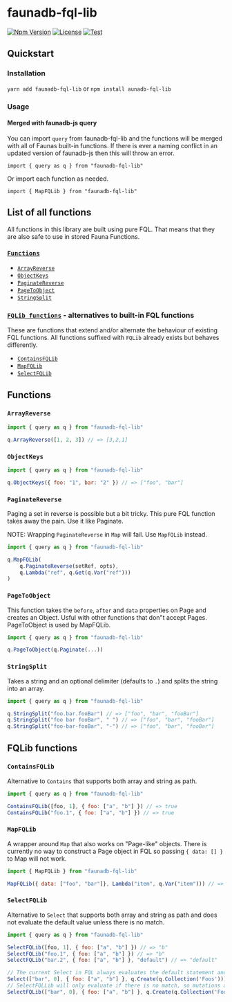 # faunadb-fql-lib

[![Npm Version](https://img.shields.io/npm/v/faunadb-fql-lib)](https://www.npmjs.com/package/faunadb-fql-lib)
[![License](https://img.shields.io/npm/l/faunadb-fql-lib)](https://raw.githubusercontent.com/shiftx/faunadb-fql-lib/master/LICENSE)
[![Test](https://github.com/shiftx/faunadb-fql-lib/workflows/Test/badge.svg)](https://github.com/shiftx/faunadb-fql-lib/actions?query=workflow%3ATest)

## Quickstart

### Installation

`yarn add faunadb-fql-lib` or `npm install aunadb-fql-lib`

### Usage

#### Merged with faunadb-js query

You can import `query` from faunadb-fql-lib and the functions will be merged with all of Faunas built-in functions.
If there is ever a naming conflict in an updated version of faunadb-js then this will throw an error.

```
import { query as q } from "faunadb-fql-lib"
```

Or import each function as needed.

```
import { MapFQLib } from "faunadb-fql-lib"
```

## List of all functions

All functions in this library are built using pure FQL. That means that they are also safe to use in stored Fauna Functions.

### [`Functions`](#Functions)

* [`ArrayReverse`](#ArrayReverse)
* [`ObjectKeys`](#ObjectKeys)
* [`PaginateReverse`](#PaginateReverse)
* [`PageToObject`](#PageToObject)
* [`StringSplit`](#PaginateReverse)

### [`FQLib functions`](#fqlib-functions) - alternatives to built-in FQL functions

These are functions that extend and/or alternate the behaviour of existing FQL functions.
All functions suffixed with `FQLib` already exists but behaves differently.

* [`ContainsFQLib`](#ContainsFQLib)
* [`MapFQLib`](#MapFQLib)
* [`SelectFQLib`](#SelectFQLib)

## Functions


### `ArrayReverse`

```js
import { query as q } from "faunadb-fql-lib"

q.ArrayReverse([1, 2, 3]) // => [3,2,1]
```


### `ObjectKeys`

```js
import { query as q } from "faunadb-fql-lib"

q.ObjectKeys({ foo: "1", bar: "2" }) // => ["foo", "bar"]
```

### `PaginateReverse`

Paging a set in reverse is possible but a bit tricky. This pure FQL function takes away the pain. Use it like Paginate.

NOTE: Wrapping `PaginateReverse` in `Map` will fail. Use `MapFQLib` instead.

```js
import { query as q } from "faunadb-fql-lib"

q.MapFQLib(
    q.PaginateReverse(setRef, opts),
    q.Lambda("ref", q.Get(q.Var("ref")))
)
```

### `PageToObject`

This function takes the `before`, `after` and `data` properties on Page and creates an Object.
Usful with other functions that don"t accept Pages. PageToObject is used by MapFQLib.

```js
import { query as q } from "faunadb-fql-lib"

q.PageToObject(q.Paginate(...))
```

### `StringSplit`

Takes a string and an optional delimiter (defaults to `.`) and splits the string into an array.

```js
import { query as q } from "faunadb-fql-lib"

q.StringSplit("foo.bar.fooBar") // => ["foo", "bar", "fooBar"]
q.StringSplit("foo bar fooBar", " ") // => ["foo", "bar", "fooBar"]
q.StringSplit("foo-bar-fooBar", "-") // => ["foo", "bar", "fooBar"]
```

## FQLib functions

### `ContainsFQLib`

Alternative to `Contains` that supports both array and string as path.

```js
import { query as q } from "faunadb-fql-lib"

ContainsFQLib([foo, 1], { foo: ["a", "b"] }) // => true
ContainsFQLib("foo.1", { foo: ["a", "b"] }) // => true
```

### `MapFQLib`

A wrapper around `Map` that also works on "Page-like" objects. There is currently no way
to construct a Page object in FQL so passing `{ data: [] }` to Map will not work.

```js
import { MapFQLib } from "faunadb-fql-lib"

MapFQLib({ data: ["foo", "bar"]}, Lambda("item", q.Var("item"))) // => ["foo", "bar"]
```

### `SelectFQLib`

Alternative to `Select` that supports both array and string as path and does not evaluate
the default value unless there is no match.

```js
import { query as q } from "faunadb-fql-lib"

SelectFQLib([foo, 1], { foo: ["a", "b"] }) // => "b"
SelectFQLib("foo.1", { foo: ["a", "b"] }) // => "b"
SelectFQLib("bar.2", { foo: ["a", "b"] }, "default") // => "default"

// The current Select in FQL always evaluates the default statement and will create a document even if the value was found
Select(["bar", 0], { foo: ["a", "b"] }, q.Create(q.Collection('Foos'))) // => "a" + document created in Foos
// SelectFQLLib will only evaluate if there is no match, so mutations are safe
SelectFQLib(["bar", 0], { foo: ["a", "b"] }, q.Create(q.Collection('Foos'))) // => "a" no ducument created
```


